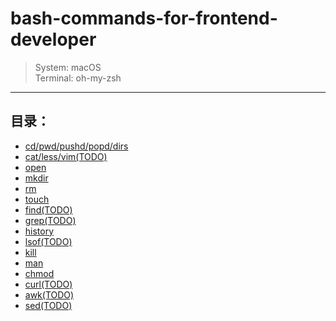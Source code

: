 # bash-commands-for-frontend-developer
> System: macOS <br />
> Terminal: oh-my-zsh
---

## 目录：

* [cd/pwd/pushd/popd/dirs](pushd)
* [cat/less/vim(TODO)](cat)
* [open](open)
* [mkdir](mkdir)
* [rm](rm)
* [touch](touch)
* [find(TODO)](find)
* [grep(TODO)](grep)
* [history](history)
* [lsof(TODO)](lsof)
* [kill](kill)
* [man](man)
* [chmod](chmod)
* [curl(TODO)](curl)
* [awk(TODO)](awk)
* [sed(TODO)](sed)
